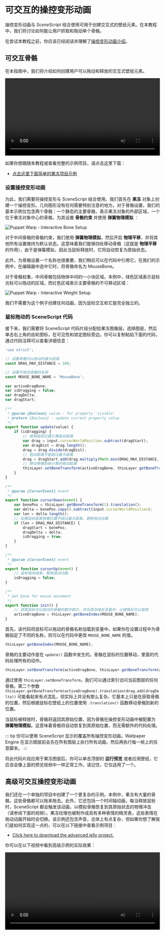 # 可交互的操控变形动画

操控变形动画与 *SceneScript* 结合使用可用于创建交互式的壁纸元素。在本教程中，我们将讨论如何能让用户抓取和拖动单个骨骼。

在尝试本教程之前，你应该已经阅读并理解了[操控变形动画介绍](/wallpaper-engine-docs/scene/puppet-warp/introduction)。

## 可交互骨骼

在本指南中，我们将介绍如何创建用户可以拖动和释放的交互式壁纸元素。

<video width="100%" controls loop>
  <source :src="$withBase('/videos/puppet_warp_interactive.mp4')" type="video/mp4">
  Your browser does not support the video tag.
</video>

如果你想跟随本教程或查看完整的示例项目，请点击这里下载：

* [点击这里下载简单的果冻项目示例](/samples/jelly_simple.zip)

### 设置操控变形动画

为此，我们需要将操控变形与 SceneScript 结合使用。我们首先在 **果冻** 对象上创建一个操控变形。几何图形没有任何需要特别注意的地方。对于骨骼设置，我们的基本示例仅包含两个骨骼：一个静态的主要骨骼，表示果冻对象的外部区域，一个位于果冻对象中心的骨骼，为其设置 **骨骼约束** 并使用 **弹簧物理模拟** ：

![Puppet Warp - Interactive Bone Setup](/wallpaper-engine-docs/img/puppet-warp/puppet_warp_interactive_bones.png)

对于中间骨骼的骨骼约束，我们使用 **弹簧物理模拟**，然后开启 **物理平移**，并将其他所有设置维持为默认状态。这意味着我们能够四处移动骨骼（这就是 **物理平移** 的作用），由于是弹簧模拟，因此当鼠标释放时，它将自动恢复为原始状态。

此外，为骨骼设置一个名称也很重要，我们稍后可以在代码中引用它。在我们的示例中，在编辑器中选中它时，将骨骼命名为 MouseBone。

对于骨骼权重，中间骨骼包括物体中间的一小块区域。本例中，绿色区域表示鼠标光标可以拖动的区域，而红色区域表示主要骨骼的不可移动区域：

![Puppet Warp - Interactive Weight Setup](/wallpaper-engine-docs/img/puppet-warp/puppet_warp_interactive_weights.png)

我们不需要为这个例子创建任何动画，因为鼠标交互和它是完全独立的。

### 鼠标拖动的 SceneScript 代码

接下来，我们需要将 SceneScript 代码片段分配给果冻图像层。选择图层，然后单击右上角的齿轮图标，在可见性和锁定图标旁边。你可以复制粘贴下面的代码，通过代码注释可以查看详细信息：

```js
'use strict';

// 设置骨骼可以拖动的最大距离
const DRAG_MAX_DISTANCE = 100;

// 设置可拖动骨骼的名称
const MOUSE_BONE_NAME = 'MouseBone';
 
var activeDragBone;
var isDragging = false;
var dragDelta;
var dragStart;
 
/**
 * @param {Boolean} value - for property 'visible'
 * @return {Boolean} - update current property value
 */
export function update(value) {
	if (isDragging) {
		// 使用鼠标位置计算拖动距离
		var drag = input.cursorWorldPosition.subtract(dragStart);
		var dragDist = drag.length();
		drag = drag.divide(dragDist);
		// 拖动距离不能超过最大距离
		drag = dragStart.add(drag.multiply(Math.min(DRAG_MAX_DISTANCE, dragDist)));
		// 移动骨骼到新计算的拖动距离
		thisLayer.setBoneTransform(activeDragBone, thisLayer.getBoneTransform(activeDragBone).translation(drag.add(dragDelta)));
	}
}
 
/**
 * @param {CursorEvent} event
 */
export function cursorDown(event) {
	var bonePos = thisLayer.getBoneTransform(1).translation();
	var delta = bonePos.copy().subtract(input.cursorWorldPosition);
	var len = delta.length();
	// 如果鼠标距离骨骼位置不超过最大距离，更新拖动位置
	if (len < DRAG_MAX_DISTANCE) {
		dragStart = bonePos;
		dragDelta = delta;
		isDragging = true;
	}
}
 
/**
 * @param {CursorEvent} event
 */
export function cursorUp(event) {
	// 鼠标拖动结束，释放拖动动画
	isDragging = false;
}
 
/**
 * Get bone for mouse movement
 */
export function init() {
	// 获取鼠标可以拖动的骨骼的数字索引，并将其存储在变量中，以便稍后可以使用
	activeDragBone = thisLayer.getBoneIndex(MOUSE_BONE_NAME);
}
```

首先，该代码将鼠标可以拖动的骨骼名称加载到变量中。如果你在设置过程中为骨骼指定了不同的名称，则可以在代码中更改 `MOUSE_BONE_NAME` 的值。

```js
thisLayer.getBoneIndex(MOUSE_BONE_NAME);
```

骨骼的主要动作是在 `update()` 函数中发生的。骨骼在鼠标的位置移动，里面的代码处理所有的动作。

```js
thisLayer.setBoneTransform(activeDragBone, thisLayer.getBoneTransform(activeDragBone).translation(drag.add(dragDelta)));
```

通过使用 `thisLayer.setBoneTransform`，我们可以通过索引访问当前图层的任何骨骼，第二个参数 `thisLayer.getBoneTransform(activeDragBone).translation(drag.add(dragDelta))` 可能看起来有点混乱，但实际上并没有那么复杂。它基本上只是在获取骨骼的位置，然后根据鼠标在壁纸上的位置使用 `.translation()` 函数移动骨骼到新的位置。

当鼠标被释放时，骨骼将返回其原始位置，因为骨骼在操控变形动画中被配置为 **弹簧物理模拟**。这意味着骨骼将自动恢复到其原始位置，而无需额外的代码处理。

::: tip
你可以使用 SceneScript 显示的覆盖所有操控变形动画。Wallpaper Engine 在显示图层前会先在所有图层上执行所有动画，然后再执行每一帧上的任意脚本。
:::

将此代码片段应用于果冻图层后，你可以单击顶部的 **运行预览** 或者应用壁纸，它应该会像上面的预览视频中一样正常工作。请记住，它仅适用了一个。

## 高级可交互操控变形动画

我们还在一个单独的项目中创建了一个更复杂的示例。本例中，果冻有大量的骨骼，这些骨骼都可以拖来拖去。此外，它还包括一个时间轴动画，每当释放鼠标时，SceneScript 都会触发该动画，以模拟骨骼恢复到其原始状态的物理冲击（请参阅下面的视频）。果冻纹理也被制作成具有多种表情的精灵表，这些表情在拖动动画开始时会切换。该示例还包含声音，总体上有点复杂，但如果你想了解我们是如何实现这一点的，可以在以下链接中查看示例项目：

* [Click here to download the advanced jelly project.](/samples/jelly_advanced.zip)

你可以在以下视频中看到高级示例的实际效果：

<video width="100%" controls loop>
  <source :src="$withBase('/videos/puppet_warp_interactive_advanced.mp4')" type="video/mp4">
  Your browser does not support the video tag.
</video>
